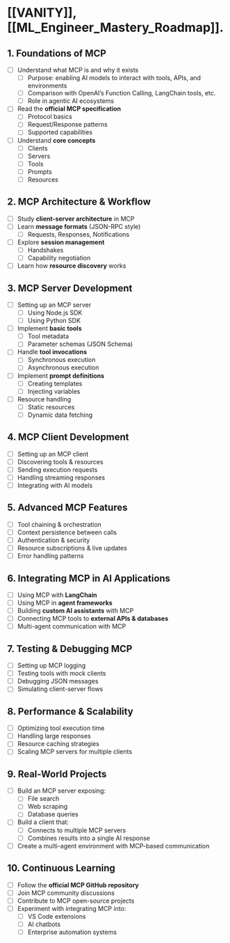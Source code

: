 # [[VANITY]], [[ML_Engineer_Mastery_Roadmap]].

## 1. **Foundations of MCP**
- [ ] Understand what MCP is and why it exists
  - [ ] Purpose: enabling AI models to interact with tools, APIs, and environments
  - [ ] Comparison with OpenAI’s Function Calling, LangChain tools, etc.
  - [ ] Role in agentic AI ecosystems
- [ ] Read the **official MCP specification**
  - [ ] Protocol basics
  - [ ] Request/Response patterns
  - [ ] Supported capabilities
- [ ] Understand **core concepts**
  - [ ] Clients
  - [ ] Servers
  - [ ] Tools
  - [ ] Prompts
  - [ ] Resources

## 2. **MCP Architecture & Workflow**
- [ ] Study **client-server architecture** in MCP
- [ ] Learn **message formats** (JSON-RPC style)
  - [ ] Requests, Responses, Notifications
- [ ] Explore **session management**
  - [ ] Handshakes
  - [ ] Capability negotiation
- [ ] Learn how **resource discovery** works

## 3. **MCP Server Development**
- [ ] Setting up an MCP server
  - [ ] Using Node.js SDK
  - [ ] Using Python SDK
- [ ] Implement **basic tools**
  - [ ] Tool metadata
  - [ ] Parameter schemas (JSON Schema)
- [ ] Handle **tool invocations**
  - [ ] Synchronous execution
  - [ ] Asynchronous execution
- [ ] Implement **prompt definitions**
  - [ ] Creating templates
  - [ ] Injecting variables
- [ ] Resource handling
  - [ ] Static resources
  - [ ] Dynamic data fetching

## 4. **MCP Client Development**
- [ ] Setting up an MCP client
- [ ] Discovering tools & resources
- [ ] Sending execution requests
- [ ] Handling streaming responses
- [ ] Integrating with AI models

## 5. **Advanced MCP Features**
- [ ] Tool chaining & orchestration
- [ ] Context persistence between calls
- [ ] Authentication & security
- [ ] Resource subscriptions & live updates
- [ ] Error handling patterns

## 6. **Integrating MCP in AI Applications**
- [ ] Using MCP with **LangChain**
- [ ] Using MCP in **agent frameworks**
- [ ] Building **custom AI assistants** with MCP
- [ ] Connecting MCP tools to **external APIs & databases**
- [ ] Multi-agent communication with MCP

## 7. **Testing & Debugging MCP**
- [ ] Setting up MCP logging
- [ ] Testing tools with mock clients
- [ ] Debugging JSON messages
- [ ] Simulating client-server flows

## 8. **Performance & Scalability**
- [ ] Optimizing tool execution time
- [ ] Handling large responses
- [ ] Resource caching strategies
- [ ] Scaling MCP servers for multiple clients

## 9. **Real-World Projects**
- [ ] Build an MCP server exposing:
  - [ ] File search
  - [ ] Web scraping
  - [ ] Database queries
- [ ] Build a client that:
  - [ ] Connects to multiple MCP servers
  - [ ] Combines results into a single AI response
- [ ] Create a multi-agent environment with MCP-based communication

## 10. **Continuous Learning**
- [ ] Follow the **official MCP GitHub repository**
- [ ] Join MCP community discussions
- [ ] Contribute to MCP open-source projects
- [ ] Experiment with integrating MCP into:
  - [ ] VS Code extensions
  - [ ] AI chatbots
  - [ ] Enterprise automation systems
